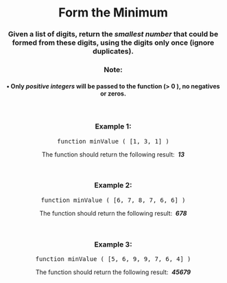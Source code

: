 <div align = 'center'>

# Form the Minimum

</div>

<div align = 'center'>

<h3>Given a list of digits, return the <em>smallest number</em> that could be formed from these digits, using the digits only once (ignore duplicates).</h3>

<h3>Note:</h3>
<h4>• Only <em>positive integers</em> will be passed to the function (> 0 ), no negatives or zeros.</h4>

<br>

<h3>Example 1:</h3>

<pre>function minValue&nbsp;(&nbsp;[1, 3, 1]&nbsp;)</pre>

<p>The function should return the following result: &nbsp;<strong><em>13</em></strong></p>

<br>

<h3>Example 2:</h3>

<pre>function minValue&nbsp;(&nbsp;[6, 7, 8, 7, 6, 6]&nbsp;)</pre>

<p>The function should return the following result: &nbsp;<strong><em>678</em></strong></p>

<br>

<h3>Example 3:</h3>

<pre>function minValue&nbsp;(&nbsp;[5, 6, 9, 9, 7, 6, 4]&nbsp;)</pre>

<p>The function should return the following result: &nbsp;<strong><em>45679</em></strong></p>

</div>
